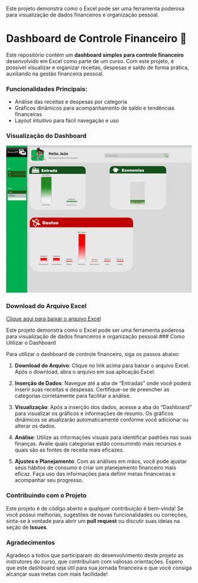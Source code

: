 Este projeto demonstra como o Excel pode ser uma ferramenta poderosa para visualização de dados financeiros e organização pessoal.
# Dashboard de Controle Financeiro 💼

Este repositório contém um **dashboard simples para controle financeiro** desenvolvido em Excel como parte de um curso. Com este projeto, é possível visualizar e organizar receitas, despesas e saldo de forma prática, auxiliando na gestão financeira pessoal.

### Funcionalidades Principais:
- Análise das receitas e despesas por categoria
- Gráficos dinâmicos para acompanhamento de saldo e tendências financeiras
- Layout intuitivo para fácil navegação e uso

### Visualização do Dashboard
![Dashboard](assets/Dashboard_Image.png)

### Download do Arquivo Excel

[Clique aqui para baixar o arquivo Excel](/Dashboard_Controle_Financeiro.xlsx)

Este projeto demonstra como o Excel pode ser uma ferramenta poderosa para visualização de dados financeiros e organização pessoal.### Como Utilizar o Dashboard

Para utilizar o dashboard de controle financeiro, siga os passos abaixo:

1. **Download do Arquivo**: Clique no link acima para baixar o arquivo Excel. Após o download, abra o arquivo em sua aplicação Excel.

2. **Inserção de Dados**: Navegue até a aba de “Entradas” onde você poderá inserir suas receitas e despesas. Certifique-se de preencher as categorias corretamente para facilitar a análise.

3. **Visualização**: Após a inserção dos dados, acesse a aba do “Dashboard” para visualizar os gráficos e informações de resumo. Os gráficos dinâmicos se atualizarão automaticamente conforme você adicionar ou alterar os dados.

4. **Análise**: Utilize as informações visuais para identificar padrões nas suas finanças. Avalie quais categorias estão consumindo mais recursos e quais são as fontes de receita mais eficazes.

5. **Ajustes e Planejamento**: Com as análises em mãos, você pode ajustar seus hábitos de consumo e criar um planejamento financeiro mais eficaz. Faça uso das informações para definir metas financeiras e acompanhar seu progresso.

### Contribuindo com o Projeto

Este projeto é de código aberto e qualquer contribuição é bem-vinda! Se você possui melhorias, sugestões de novas funcionalidades ou correções, sinta-se à vontade para abrir um **pull request** ou discutir suas ideias na seção de **Issues**.


### Agradecimentos

Agradeço a todos que participaram do desenvolvimento deste projeto  as instrutores do curso, que contribuíram com valiosas orientações. Espero que este dashboard seja útil para sua jornada financeira e que você consiga alcançar suas metas com mais facilidade!
